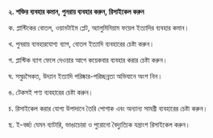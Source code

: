 **২. শক্তির ব্যবহার কমান, পুনরায় ব্যবহার করুন, রিসাইকেল করুন**

ক. প্লাস্টিকের বোতল, ওয়ানটাইম প্লেট, অ্যালুমিনিয়াম ফয়েল ইত্যাদির ব্যবহার কমান।

খ. পুনরায় ব্যবহারযোগ্য ব্যাগ, বোতল ইত্যাদি ব্যবহারের চেষ্টা করুন।

গ. প্লাস্টিক ব্যাগ ফেলে দেওয়ার আগে কয়েকবার ব্যবহার করার চেষ্টা করুন।

ঘ. সমুদ্রসৈকত, উদ‍্যান ইত্যাদি পরিষ্কার-পরিচ্ছন্নতা অভিযানে অংশ নিন।

ঙ. টেকসই পণ্য ব্যবহারের চেষ্টা করুন।

চ. রিসাইকেল করার যোগ্য উপাদানে তৈরি পোশাক এবং অন্যান্য সামগ্রী ব্যবহারের চেষ্টা করুন।

ছ. ই-বর্জ্য যেমন ব্যাটারি, ভাঙাচোরা ও পুরোনো বৈদ‍্যুত‍্যিক যন্ত্রাংশ রিসাইকেল করুন।
